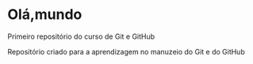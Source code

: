 # Olá,mundo
 Primeiro repositório do curso de Git e GitHub

Repositório criado para a aprendizagem no manuzeio do Git e do GitHub